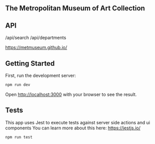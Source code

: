 ## The Metropolitan Museum of Art Collection

## API

/api/search
/api/departments

https://metmuseum.github.io/

## Getting Started

First, run the development server:

```bash
npm run dev
```

Open [http://localhost:3000](http://localhost:3000) with your browser to see the result.

## Tests

This app uses Jest to execute tests against server side actions and ui components
You can learn more about this here: https://jestjs.io/

```bash
npm run test
```
